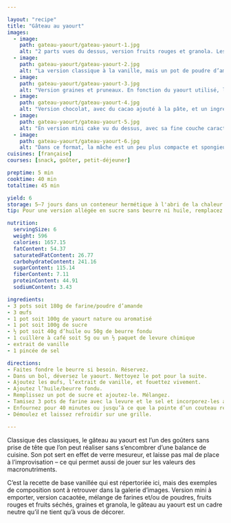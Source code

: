 ```yaml
---

layout: "recipe"
title: "Gâteau au yaourt"
images:
  - image:
    path: gateau-yaourt/gateau-yaourt-1.jpg
    alt: "2 parts vues du dessus, version fruits rouges et granola. Les framboises et myrtilles entières accompagnent un granola tout prêt versé dans la pâte."
  - image:
    path: gateau-yaourt/gateau-yaourt-2.jpg
    alt: "La version classique à la vanille, mais un pot de poudre d’amande vient remplacer un pot de farine. On obtient une version plus aérienne, à la mie plus douce."
  - image:
    path: gateau-yaourt/gateau-yaourt-3.jpg
    alt: "Version graines et pruneaux. En fonction du yaourt utilisé, la mâche sera plus ou moins élastique, il ne faut pas hésiter à jouer là-dessus."
  - image:
    path: gateau-yaourt/gateau-yaourt-4.jpg
    alt: "Version chocolat, avec du cacao ajouté à la pâte, et un ingrédient surprise: des feuilles de thé à la menthe hachées très finement. L’effet de la découverte est absolument incroyable."
  - image:
    path: gateau-yaourt/gateau-yaourt-5.jpg
    alt: "En version mini cake vu du dessus, avec sa fine couche caractéristique qui caramélise par endroits."
  - image:
    path: gateau-yaourt/gateau-yaourt-6.jpg
    alt: "Dans ce format, la mâche est un peu plus compacte et spongieuse. On ne saura trop conseiller d’y ajouter des fruits pour amener un peu d’humidité."
cuisines: [française]
courses: [snack, goûter, petit-déjeuner]

preptime: 5 min
cooktime: 40 min
totaltime: 45 min

yield: 6
storage: 5–7 jours dans un conteneur hermétique à l'abri de la chaleur et de la lumière.
tip: Pour une version allégée en sucre sans beurre ni huile, remplacez l’huile et la moitié du sucre par 1 pot soit 100g de compote de pommes.

nutrition:
  servingSize: 6
  weight: 596
  calories: 1657.15
  fatContent: 54.37
  saturatedFatContent: 26.77
  carbohydrateContent: 241.16
  sugarContent: 115.14
  fiberContent: 7.11
  proteinContent: 44.91
  sodiumContent: 3.43

ingredients:
- 3 pots soit 180g de farine/poudre d’amande
- 3 œufs
- 1 pot soit 100g de yaourt nature ou aromatisé
- 1 pot soit 100g de sucre
- ½ pot soit 40g d’huile ou 50g de beurre fondu
- 1 cuillère à café soit 5g ou un ½ paquet de levure chimique
- extrait de vanille
- 1 pincée de sel

directions:
- Faites fondre le beurre si besoin. Réservez.
- Dans un bol, déversez le yaourt. Nettoyez le pot pour la suite.
- Ajoutez les œufs, l’extrait de vanille, et fouettez vivement. 
- Ajoutez l’huile/beurre fondu.
- Remplissez un pot de sucre et ajoutez-le. Mélangez.
- Tamisez 3 pots de farine avec la levure et le sel et incorporez-les au fouet. 
- Enfournez pour 40 minutes ou jusqu’à ce que la pointe d’un couteau ressorte sèche.
- Démoulez et laissez refroidir sur une grille.

---
```


Classique des classiques, le gâteau au yaourt est l’un des goûters sans prise de tête que l’on peut réaliser sans s’encombrer d’une balance de cuisine. Son pot sert en effet de verre mesureur, et laisse pas mal de place à l’improvisation – ce qui permet aussi de jouer sur les valeurs des macronutriments.

C’est la recette de base vanillée qui est répertoriée ici, mais des exemples de composition sont à retrouver dans la galerie d’images. Version mini à emporter, version cacaotée, mélange de farines et/ou de poudres, fruits rouges et fruits séchés, graines et granola, le gâteau au yaourt est un cadre neutre qu’il ne tient qu’à vous de décorer.